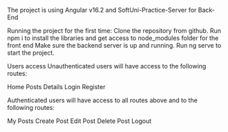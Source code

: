 The project is using Angular v16.2 and SoftUni-Practice-Server for Back-End


Running the project for the first time:
Clone the repository from github.
Run npm i to install the libraries and get access to node_modules folder for the front end
Make sure the backend server is up and running.
Run ng serve to start the project.

Users access
Unauthenticated users will have access to the following routes:

Home
Posts
Details
Login
Register

Authenticated users will have access to all routes above and to the following routes:

My Posts
Create Post
Edit Post
Delete Post
Logout
